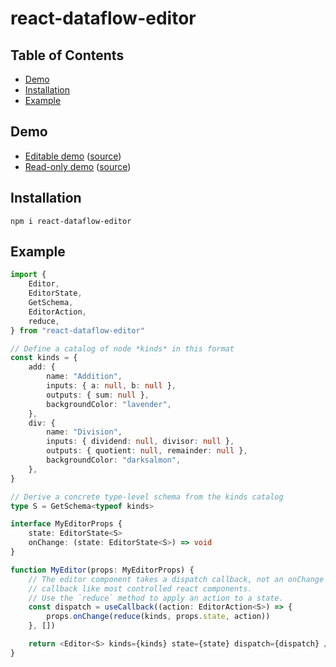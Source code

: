 # react-dataflow-editor

## Table of Contents

- [Demo](#demo)
- [Installation](#installation)
- [Example](#example)

## Demo

- [Editable demo](https://joeltg.github.io/react-dataflow-editor/demo/editable.html) ([source](./demo/editable.tsx))
- [Read-only demo](https://joeltg.github.io/react-dataflow-editor/demo/readonly.html) ([source](./demo/readonly.tsx))

## Installation

```
npm i react-dataflow-editor
```

## Example

```typescript
import {
	Editor,
	EditorState,
	GetSchema,
	EditorAction,
	reduce,
} from "react-dataflow-editor"

// Define a catalog of node *kinds* in this format
const kinds = {
	add: {
		name: "Addition",
		inputs: { a: null, b: null },
		outputs: { sum: null },
		backgroundColor: "lavender",
	},
	div: {
		name: "Division",
		inputs: { dividend: null, divisor: null },
		outputs: { quotient: null, remainder: null },
		backgroundColor: "darksalmon",
	},
}

// Derive a concrete type-level schema from the kinds catalog
type S = GetSchema<typeof kinds>

interface MyEditorProps {
	state: EditorState<S>
	onChange: (state: EditorState<S>) => void
}

function MyEditor(props: MyEditorProps) {
	// The editor component takes a dispatch callback, not an onChange
	// callback like most controlled react components.
	// Use the `reduce` method to apply an action to a state.
	const dispatch = useCallback((action: EditorAction<S>) => {
		props.onChange(reduce(kinds, props.state, action))
	}, [])

	return <Editor<S> kinds={kinds} state={state} dispatch={dispatch} />
}
```

